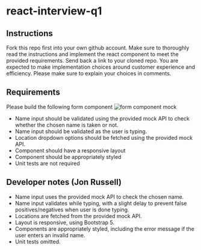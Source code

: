 # react-interview-q1

## Instructions

Fork this repo first into your own github account. Make sure to thoroughly read the instructions and implement the react component to meet the provided requirements. Send back a link to your cloned repo. You are expected to make implementation choices around customer experience and efficiency. Please make sure to explain your choices in comments.

## Requirements

Please build the following form component
![form component mock](./mock.png)

* Name input should be validated using the provided mock API to check whether the chosen name is taken or not.
* Name input should be validated as the user is typing.
* Location dropdown options should be fetched using the provided mock API.
* Component should have a responsive layout
* Component should be appropriately styled
* Unit tests are not required

## Developer notes (Jon Russell)

* Name input uses the provided mock API to check the chosen name.
* Name input validates while typing, with a slight delay to prevent false positives/negatives when user is done typing.
* Locations are fetched from the provided mock API.
* Layout is responsive, using Bootstrap 5.
* Components are appropriately styled, including the error message if the user enters an invalid name.
* Unit tests omitted.